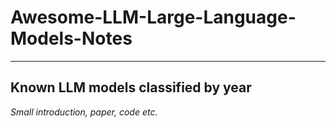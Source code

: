 # Awesome-LLM-Large-Language-Models-Notes
***

## Known LLM models classified by year
*Small introduction, paper, code etc.*

<style scoped>
table {
  font-size: 13px;
}
    
| Year | Name | Paper | Introduction | Implementation |
| :-: | :-: | :-: | :-: | :-: |
| 2017 | Transformer architecture | [Attention is All you Need](https://arxiv.org/abs/1706.03762) | The focus of the original research was on translation tasks. | |
| 2018 | GPT - Generative Pre-Trained | [Improving Language Understanding by Generative Pre-Training](https://cdn.openai.com/research-covers/language-unsupervised/language_understanding_paper.pdf) | The first pretrained Transformer model, used for fine-tuning on various NLP tasks and obtained state-of-the-art results | |
| 2018 | BERT - Bidirectional | [BERT: Pre-training of Deep Bidirectional Transformers for Language Understanding](https://arxiv.org/abs/1810.04805) | Another large pretrained model, this one designed to produce better summaries of sentences | [PyTorch](https://neptune.ai/blog/how-to-code-bert-using-pytorch-tutorial) |
| 2019 | GPT-2 - Generative Pre-Trained version No. 2| [Language Models are Unsupervised Multitask Learners](https://cdn.openai.com/better-language-models/language_models_are_unsupervised_multitask_learners.pdf) | An improved (and bigger) version of GPT that was not immediately publicly released due to ethical concerns |  |
| 2019 | DistilBERT - Distilled BERT| [DistilBERT, a distilled version of BERT: smaller, faster, cheaper and lighter](https://arxiv.org/abs/1910.01108) | A distilled version of BERT that is 60% faster, 40% lighter in memory, and still retains 97% of BERT’s performance | |

***

## Known LLM models classified by name
- ALBERT
- BART | [BERT](https://arxiv.org/abs/1810.04805) | Big Bird | BLOOM |
- Chinchilla | CLIP | CTRL |
- DALL-E | DALL-E-2 | Decision Transformers | DialoGPT | [DistilBERT](https://arxiv.org/abs/1910.01108) | DQ-BART |
- ELECTRA | ERNIE |
- Flamingo |
- Gato | Gopher |GLaM | GLIDE | GC-ViT | [GPT](https://cdn.openai.com/research-covers/language-unsupervised/language_understanding_paper.pdf) | [GPT-2](https://cdn.openai.com/better-language-models/language_models_are_unsupervised_multitask_learners.pdf) | GPT-3 | GPT-Neo | GPTInstruct |
- Imagen
- Jurassic-1
- LAMDA
- mBART | Megatron | Minerva | MT-NLG
- OPT
- Palm | Pegasus
- RoBERTa
 -SeeKer | Swin Transformer | Switch
- [Transformer](https://arxiv.org/abs/1706.03762) |T5 | Trajectory Transformers | Transformer XL | Turing-NLG
- ViT
- Wu Dao 2.0 |
- XLM-RoBERTa | XLNet
***

## What so special about HuggingFace?
- HuggingFace, a popular NLP library, but it also offers an easy way to deploy models via their Inference API. When you build a model using the HuggingFace library, you can then train it and upload it to their Model Hub. Read more about this [here](https://huggingface.co/pricing).
- [List of notebook](https://huggingface.co/docs/transformers/notebooks)
***

## Must-Read Papers on LLM
- https://github.com/thunlp/PLMpapers
*** 

## Blogs
- [Building a synth with ChatGPT](https://jlongster.com/building-a-synth-with-chatgpt)
- [PubMed GPT: a Domain-Specific Large Language Model for Biomedical Text](https://www.mosaicml.com/blog/introducing-pubmed-gpt)
- [ChatGPT - Where it lacks](https://cookup.ai/chatgpt/where-it-lacks/)
- [Awesome ChatGPT Prompts](https://github.com/f/awesome-chatgpt-prompts)
- [ChatGPT vs. GPT3: The Ultimate Comparison](https://dzone.com/articles/chatgpt-vs-gpt3-the-ultimate-comparison-features)
- [Prompt Engineering 101: Introduction and resources](https://amatriain.net/blog/PromptEngineering)
- [Transformer models: an introduction and catalog — 2022 Edition](https://amatriain.net/blog/transformer-models-an-introduction-and-catalog-2d1e9039f376/#GATO)
- [Can GPT-3 or BERT Ever Understand Language?⁠—The Limits of Deep Learning Language Models](https://neptune.ai/blog/gpt-3-bert-limits-of-deep-learning-language-models)
- [10 Things You Need to Know About BERT and the Transformer Architecture That Are Reshaping the AI Landscape](https://neptune.ai/blog/bert-and-the-transformer-architecture)
- [Comprehensive Guide to Transformers](https://neptune.ai/blog/comprehensive-guide-to-transformers)
- [Unmasking BERT: The Key to Transformer Model Performance](https://neptune.ai/blog/unmasking-bert-transformer-model-performance)
- [Transformer NLP Models (Meena and LaMDA): Are They “Sentient” and What Does It Mean for Open-Domain Chatbots?](https://neptune.ai/blog/transformer-nlp-models-meena-lamda-chatbots)
- [Hugging Face Pre-trained Models: Find the Best One for Your Task](https://neptune.ai/blog/hugging-face-pre-trained-models-find-the-best)
***

## Start-up funding landscape
- [NLP Startup Funding in 2022](https://towardsdatascience.com/nlp-startup-funding-in-2022-caad77cb0f0)
***

## Available tutorials
- [Building a search engine with a pre-trained BERT model](https://github.com/kyaiooiayk/Awesome-LLM-Large-Language-Models-Notes/blob/main/tutorials/GitHub_MD_rendering/Building%20a%20search%20engine%20with%20a%20pre-trained%20BERT%20model.ipynb)
- [Fine tuning pre-trained BERT model on Text Classification Task](https://github.com/kyaiooiayk/Awesome-LLM-Large-Language-Models-Notes/blob/main/tutorials/GitHub_MD_rendering/Fine%20tuning%20pre-trained%20BERT%20model%20on%20Text%20Classification%20Task.ipynb)
- [Fine tuning pre-trained BERT model on the Amazon product review dataset](https://github.com/kyaiooiayk/Awesome-LLM-Large-Language-Models-Notes/blob/main/tutorials/GitHub_MD_rendering/Fine%20tuning%20pre-trained%20BERT%20model%20on%20the%20Amazon%20product%20review%20dataset.ipynb)
- [Sentiment analysis with Hugging Face transformer](https://github.com/kyaiooiayk/Awesome-LLM-Large-Language-Models-Notes/blob/main/tutorials/GitHub_MD_rendering/Sentiment%20analysis%20with%20Hugging%20Face%20transformer.ipynb)
- [Fine tuning pre-trained BERT model on YELP review Classification Task](https://github.com/kyaiooiayk/Awesome-LLM-Large-Language-Models-Notes/blob/main/tutorials/GitHub_MD_rendering/Fine%20tuning%20pre-trained%20BERT%20model%20on%20YELP%20review%20Classification%20Task.ipynb)
- [HuggingFace API](https://github.com/kyaiooiayk/Awesome-LLM-Large-Language-Models-Notes/blob/main/tutorials/GitHub_MD_rendering/HuggingFace%20API.ipynb)
- [HuggingFace mask filling](https://github.com/kyaiooiayk/Awesome-LLM-Large-Language-Models-Notes/blob/main/tutorials/GitHub_MD_rendering/HuggingFace%20mask%20filling.ipynb)
- [HuggingFace NER name entity recognition](https://github.com/kyaiooiayk/Awesome-LLM-Large-Language-Models-Notes/blob/main/tutorials/GitHub_MD_rendering/HuggingFace%20NER%20name%20entity%20recognition.ipynb)
- [HuggingFace question answering within context](https://github.com/kyaiooiayk/Awesome-LLM-Large-Language-Models-Notes/blob/main/tutorials/GitHub_MD_rendering/HuggingFace%20question%20answering%20within%20context.ipynb)
- [HuggingFace text generation](https://github.com/kyaiooiayk/Awesome-LLM-Large-Language-Models-Notes/blob/main/tutorials/GitHub_MD_rendering/HuggingFace%20text%20generation.ipynb)
- [HuggingFace text summarisation.ipynb](https://github.com/kyaiooiayk/Awesome-LLM-Large-Language-Models-Notes/blob/main/tutorials/GitHub_MD_rendering/HuggingFace%20text%20summarisation.ipynb)
- [HuggingFace zero-shot learning](https://github.com/kyaiooiayk/Awesome-LLM-Large-Language-Models-Notes/blob/main/tutorials/GitHub_MD_rendering/HuggingFace%20zero-shot%20learning.ipynb)
***

## A small note on the notebook rendering
- Two notebooks are available: 
    - One with coloured boxes and outside folder `GitHub_MD_rendering` 
    - One in black-and-white under folder `GitHub_MD_rendering`
***

## How to run the notebook in Google Colab
- The easiest option would be for you to clone this repository.
- Navigate to Google Colab and open the notebook directly from Colab.
- You can then also write it back to GitHub provided permission to Colab. The whole procedure is automated.
***

## Implementations from scratch
- [How to Code BERT Using PyTorch](https://neptune.ai/blog/how-to-code-bert-using-pytorch-tutorial)
- [miniGPT in PyTorch](https://github.com/karpathy/minGPT)
- [nanoGPT in PyTorch](https://github.com/karpathy/nanoGPT)
***
